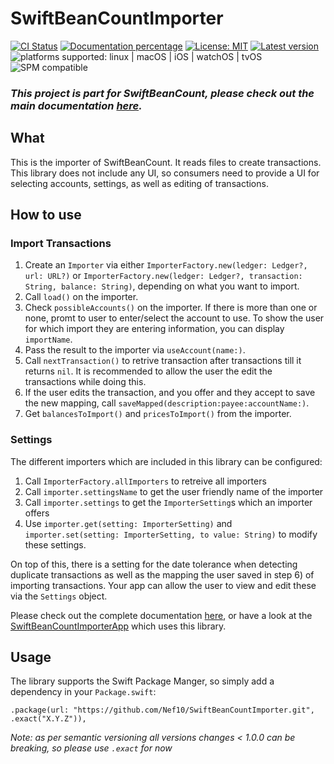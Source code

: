 # SwiftBeanCountImporter

[![CI Status](https://github.com/Nef10/SwiftBeanCountImporter/workflows/CI/badge.svg?event=push)](https://github.com/Nef10/SwiftBeanCountImporter/actions?query=workflow%3A%22CI%22) [![Documentation percentage](https://nef10.github.io/SwiftBeanCountImporter/badge.svg)](https://nef10.github.io/SwiftBeanCountImporter/) [![License: MIT](https://img.shields.io/github/license/Nef10/SwiftBeanCountImporter)](https://github.com/Nef10/SwiftBeanCountImporter/blob/main/LICENSE) [![Latest version](https://img.shields.io/github/v/release/Nef10/SwiftBeanCountImporter?label=SemVer&sort=semver)](https://github.com/Nef10/SwiftBeanCountImporter/releases) ![platforms supported: linux | macOS | iOS | watchOS | tvOS](https://img.shields.io/badge/platform-linux%20%7C%20macOS%20%7C%20iOS%20%7C%20watchOS%20%7C%20tvOS-blue) ![SPM compatible](https://img.shields.io/badge/SPM-compatible-blue)

### ***This project is part for SwiftBeanCount, please check out the main documentation [here](https://github.com/Nef10/SwiftBeanCount).***

## What

This is the importer of SwiftBeanCount. It reads files to create transactions. This library does not include any UI, so consumers need to provide a UI for selecting accounts, settings, as well as editing of transactions.

## How to use

### Import Transactions

1) Create an `Importer` via either `ImporterFactory.new(ledger: Ledger?, url: URL?)` or `ImporterFactory.new(ledger: Ledger?, transaction: String, balance: String)`, depending on what you want to import.
2) Call `load()` on the importer.
3) Check `possibleAccounts()` on the importer. If there is more than one or none, promt to user to enter/select the account to use. To show the user for which import they are entering information, you can display `importName`.
4) Pass the result to the importer via `useAccount(name:)`.
5) Call `nextTransaction()` to retrive transaction after transactions till it returns `nil`. It is recommended to allow the user the edit the transactions while doing this.
6) If the user edits the transaction, and you offer and they accept to save the new mapping, call `saveMapped(description:payee:accountName:)`.
7) Get `balancesToImport()` and `pricesToImport()` from the importer.

### Settings

The different importers which are included in this library can be configured:

1) Call `ImporterFactory.allImporters` to retreive all importers
2) Call `importer.settingsName` to get the user friendly name of the importer
3) Call `importer.settings` to get the `ImporterSetting`s which an importer offers
3) Use `importer.get(setting: ImporterSetting)` and `importer.set(setting: ImporterSetting, to value: String)` to modify these settings.

On top of this, there is a setting for the date tolerance when detecting duplicate transactions as well as the mapping the user saved in step 6) of importing transactions. Your app can allow the user to view and edit these via the `Settings` object.

Please check out the complete documentation [here](https://nef10.github.io/SwiftBeanCountImporter/), or have a look at the [SwiftBeanCountImporterApp](https://github.com/Nef10/SwiftBeanCountImporterApp/) which uses this library.

## Usage

The library supports the Swift Package Manger, so simply add a dependency in your `Package.swift`:

```
.package(url: "https://github.com/Nef10/SwiftBeanCountImporter.git", .exact("X.Y.Z")),
```

*Note: as per semantic versioning all versions changes < 1.0.0 can be breaking, so please use `.exact` for now*
